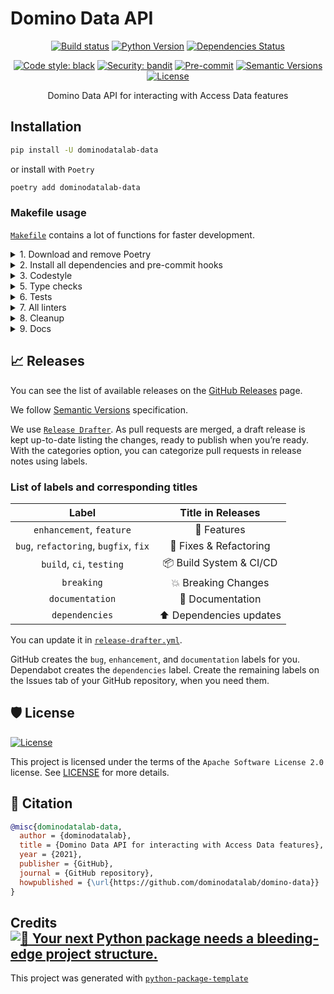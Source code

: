 # Domino Data API

<div align="center">

[![Build status](https://github.com/dominodatalab/domino-data/workflows/build/badge.svg?branch=master&event=push)](https://github.com/dominodatalab/domino-data/actions?query=workflow%3Abuild)
[![Python Version](https://img.shields.io/pypi/pyversions/dominodatalab-data.svg)](https://pypi.org/project/dominodatalab-data/)
[![Dependencies Status](https://img.shields.io/badge/dependencies-up%20to%20date-brightgreen.svg)](https://github.com/dominodatalab/domino-data/pulls?utf8=%E2%9C%93&q=is%3Apr%20author%3Aapp%2Fdependabot)

[![Code style: black](https://img.shields.io/badge/code%20style-black-000000.svg)](https://github.com/psf/black)
[![Security: bandit](https://img.shields.io/badge/security-bandit-green.svg)](https://github.com/PyCQA/bandit)
[![Pre-commit](https://img.shields.io/badge/pre--commit-enabled-brightgreen?logo=pre-commit&logoColor=white)](https://github.com/dominodatalab/domino-data/blob/master/.pre-commit-config.yaml)
[![Semantic Versions](https://img.shields.io/badge/%20%20%F0%9F%93%A6%F0%9F%9A%80-semantic--versions-e10079.svg)](https://github.com/dominodatalab/domino-data/releases)
[![License](https://img.shields.io/github/license/dominodatalab/domino-data)](https://github.com/dominodatalab/domino-data/blob/master/LICENSE)

Domino Data API for interacting with Access Data features

</div>

## Installation

```bash
pip install -U dominodatalab-data
```

or install with `Poetry`

```bash
poetry add dominodatalab-data
```

### Makefile usage

[`Makefile`](https://github.com/dominodatalab/domino-data/blob/master/Makefile) contains a lot of functions for faster development.

<details>
<summary>1. Download and remove Poetry</summary>
<p>

To download and install Poetry run:

```bash
make poetry-download
```

To uninstall

```bash
make poetry-remove
```

</p>
</details>

<details>
<summary>2. Install all dependencies and pre-commit hooks</summary>
<p>

Install requirements:

```bash
make install
```

Pre-commit hooks coulb be installed after `git init` via

```bash
make pre-commit-install
```

</p>
</details>

<details>
<summary>3. Codestyle</summary>
<p>

Automatic formatting uses `pyupgrade`, `isort` and `black`.

```bash
make codestyle

# or use synonym
make formatting
```

Codestyle checks only, without rewriting files:

```bash
make check-codestyle
```

> Note: `check-codestyle` uses `isort`, `black` and `darglint` library

<details>
<summary>4. Code security</summary>
<p>

```bash
make check-safety
```

This command launches `Poetry` integrity checks as well as identifies security issues with `Safety` and `Bandit`.

```bash
make check-safety
```

</p>
</details>

</p>
</details>

<details>
<summary>5. Type checks</summary>
<p>

Run `mypy` static type checker

```bash
make mypy
```

</p>
</details>

<details>
<summary>6. Tests</summary>
<p>

Run `pytest`

```bash
make test
```

</p>
</details>

<details>
<summary>7. All linters</summary>
<p>

Of course there is a command to ~~rule~~ run all linters in one:

```bash
make lint
```

the same as:

```bash
make test && make check-codestyle && make mypy && make check-safety
```

</p>
</details>

<details>
<summary>8. Cleanup</summary>
<p>

Delete pycache files

```bash
make pycache-remove
```

Remove package build

```bash
make build-remove
```

Or to remove pycache and build:

```bash
make clean-all
```

</p>
</details>

<details>
<summary>9. Docs</summary>
<p>

Build the documentation

```bash
make docs
```

Open the docs index page

```bash
make open-docs
```

</p>
</details>

## 📈 Releases

You can see the list of available releases on the [GitHub Releases](https://github.com/dominodatalab/domino-data/releases) page.

We follow [Semantic Versions](https://semver.org/) specification.

We use [`Release Drafter`](https://github.com/marketplace/actions/release-drafter). As pull requests are merged, a draft release is kept up-to-date listing the changes, ready to publish when you’re ready. With the categories option, you can categorize pull requests in release notes using labels.

### List of labels and corresponding titles

|               **Label**               |  **Title in Releases**  |
| :-----------------------------------: | :---------------------: |
|       `enhancement`, `feature`        |       🚀 Features       |
| `bug`, `refactoring`, `bugfix`, `fix` | 🔧 Fixes & Refactoring  |
|       `build`, `ci`, `testing`        | 📦 Build System & CI/CD |
|              `breaking`               |   💥 Breaking Changes   |
|            `documentation`            |    📝 Documentation     |
|            `dependencies`             | ⬆️ Dependencies updates |

You can update it in [`release-drafter.yml`](https://github.com/dominodatalab/domino-data/blob/master/.github/release-drafter.yml).

GitHub creates the `bug`, `enhancement`, and `documentation` labels for you. Dependabot creates the `dependencies` label. Create the remaining labels on the Issues tab of your GitHub repository, when you need them.

## 🛡 License

[![License](https://img.shields.io/github/license/dominodatalab/domino-data)](https://github.com/dominodatalab/domino-data/blob/master/LICENSE)

This project is licensed under the terms of the `Apache Software License 2.0` license. See [LICENSE](https://github.com/dominodatalab/domino-data/blob/master/LICENSE) for more details.

## 📃 Citation

```bibtex
@misc{dominodatalab-data,
  author = {dominodatalab},
  title = {Domino Data API for interacting with Access Data features},
  year = {2021},
  publisher = {GitHub},
  journal = {GitHub repository},
  howpublished = {\url{https://github.com/dominodatalab/domino-data}}
}
```

## Credits [![🚀 Your next Python package needs a bleeding-edge project structure.](https://img.shields.io/badge/python--package--template-%F0%9F%9A%80-brightgreen)](https://github.com/TezRomacH/python-package-template)

This project was generated with [`python-package-template`](https://github.com/TezRomacH/python-package-template)

